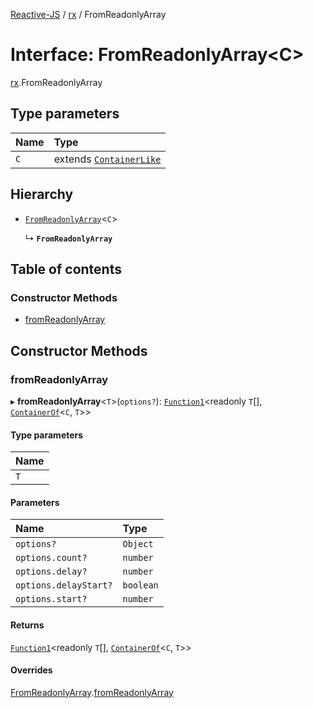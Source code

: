 [Reactive-JS](../README.md) / [rx](../modules/rx.md) / FromReadonlyArray

# Interface: FromReadonlyArray<C\>

[rx](../modules/rx.md).FromReadonlyArray

## Type parameters

| Name | Type |
| :------ | :------ |
| `C` | extends [`ContainerLike`](containers.ContainerLike.md) |

## Hierarchy

- [`FromReadonlyArray`](containers.FromReadonlyArray.md)<`C`\>

  ↳ **`FromReadonlyArray`**

## Table of contents

### Constructor Methods

- [fromReadonlyArray](rx.FromReadonlyArray.md#fromreadonlyarray)

## Constructor Methods

### fromReadonlyArray

▸ **fromReadonlyArray**<`T`\>(`options?`): [`Function1`](../modules/functions.md#function1)<readonly `T`[], [`ContainerOf`](../modules/containers.md#containerof)<`C`, `T`\>\>

#### Type parameters

| Name |
| :------ |
| `T` |

#### Parameters

| Name | Type |
| :------ | :------ |
| `options?` | `Object` |
| `options.count?` | `number` |
| `options.delay?` | `number` |
| `options.delayStart?` | `boolean` |
| `options.start?` | `number` |

#### Returns

[`Function1`](../modules/functions.md#function1)<readonly `T`[], [`ContainerOf`](../modules/containers.md#containerof)<`C`, `T`\>\>

#### Overrides

[FromReadonlyArray](containers.FromReadonlyArray.md).[fromReadonlyArray](containers.FromReadonlyArray.md#fromreadonlyarray)
